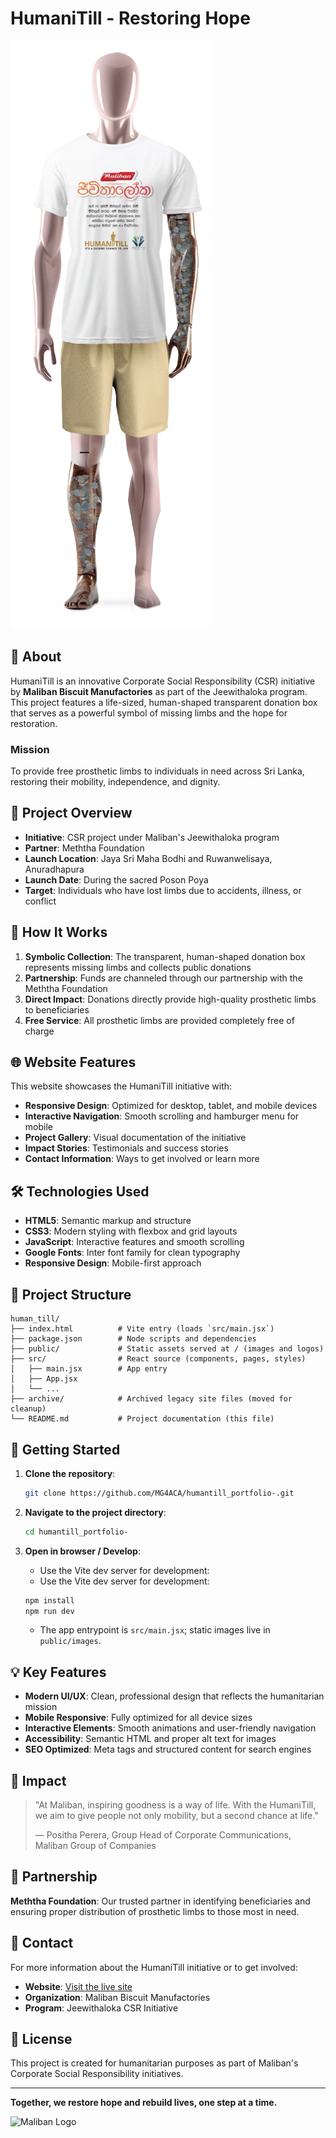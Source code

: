 # HumaniTill - Restoring Hope

![HumaniTill Project](images/main-image.png)

## 🌟 About

HumaniTill is an innovative Corporate Social Responsibility (CSR) initiative by **Maliban Biscuit Manufactories** as part of the Jeewithaloka program. This project features a life-sized, human-shaped transparent donation box that serves as a powerful symbol of missing limbs and the hope for restoration.

### Mission

To provide free prosthetic limbs to individuals in need across Sri Lanka, restoring their mobility, independence, and dignity.

## 🎯 Project Overview

- **Initiative**: CSR project under Maliban's Jeewithaloka program
- **Partner**: Meththa Foundation
- **Launch Location**: Jaya Sri Maha Bodhi and Ruwanwelisaya, Anuradhapura
- **Launch Date**: During the sacred Poson Poya
- **Target**: Individuals who have lost limbs due to accidents, illness, or conflict

## 🤝 How It Works

1. **Symbolic Collection**: The transparent, human-shaped donation box represents missing limbs and collects public donations
2. **Partnership**: Funds are channeled through our partnership with the Meththa Foundation
3. **Direct Impact**: Donations directly provide high-quality prosthetic limbs to beneficiaries
4. **Free Service**: All prosthetic limbs are provided completely free of charge

## 🌐 Website Features

This website showcases the HumaniTill initiative with:

- **Responsive Design**: Optimized for desktop, tablet, and mobile devices
- **Interactive Navigation**: Smooth scrolling and hamburger menu for mobile
- **Project Gallery**: Visual documentation of the initiative
- **Impact Stories**: Testimonials and success stories
- **Contact Information**: Ways to get involved or learn more

## 🛠️ Technologies Used

- **HTML5**: Semantic markup and structure
- **CSS3**: Modern styling with flexbox and grid layouts
- **JavaScript**: Interactive features and smooth scrolling
- **Google Fonts**: Inter font family for clean typography
- **Responsive Design**: Mobile-first approach

## 📁 Project Structure

```
human_till/
├── index.html          # Vite entry (loads `src/main.jsx`)
├── package.json        # Node scripts and dependencies
├── public/             # Static assets served at / (images and logos)
├── src/                # React source (components, pages, styles)
│   ├── main.jsx        # App entry
│   ├── App.jsx
│   └── ...
├── archive/            # Archived legacy site files (moved for cleanup)
└── README.md           # Project documentation (this file)
```

## 🚀 Getting Started

1. **Clone the repository**:

   ```bash
   git clone https://github.com/MG4ACA/humantill_portfolio-.git
   ```

2. **Navigate to the project directory**:

   ```bash
   cd humantill_portfolio-
   ```

3. **Open in browser / Develop**:

   - Use the Vite dev server for development:
   - Use the Vite dev server for development:

   ```powershell
   npm install
   npm run dev
   ```

   - The app entrypoint is `src/main.jsx`; static images live in `public/images`.

## 💡 Key Features

- **Modern UI/UX**: Clean, professional design that reflects the humanitarian mission
- **Mobile Responsive**: Fully optimized for all device sizes
- **Interactive Elements**: Smooth animations and user-friendly navigation
- **Accessibility**: Semantic HTML and proper alt text for images
- **SEO Optimized**: Meta tags and structured content for search engines

## 🌟 Impact

> "At Maliban, inspiring goodness is a way of life. With the HumaniTill, we aim to give people not only mobility, but a second chance at life."
>
> — Positha Perera, Group Head of Corporate Communications, Maliban Group of Companies

## 🤝 Partnership

**Meththa Foundation**: Our trusted partner in identifying beneficiaries and ensuring proper distribution of prosthetic limbs to those most in need.

## 📧 Contact

For more information about the HumaniTill initiative or to get involved:

- **Website**: [Visit the live site](https://mg4aca.github.io/humantill_portfolio-/)
- **Organization**: Maliban Biscuit Manufactories
- **Program**: Jeewithaloka CSR Initiative

## 📄 License

This project is created for humanitarian purposes as part of Maliban's Corporate Social Responsibility initiatives.

---

**Together, we restore hope and rebuild lives, one step at a time.**

![Maliban Logo](images/maliban-logo.png)
